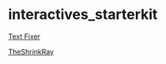 # interactives_starterkit


[Text Fixer](http://www.textfixer.com/html/convert-text-html.php)

[TheShrinkRay](http://theshrinkray.herokuapp.com/)
